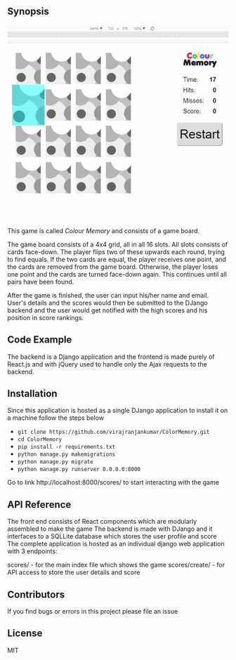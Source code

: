 ## Synopsis

![Game being played](Animation.gif)

This game is called _Colour Memory_ and consists of a game board. 

The game board consists of a 4x4 grid, all in all 16 slots. All slots consists of cards face-down. The player flips two of these upwards each round, trying to find equals. If the two cards are equal, the player receives one point, and the cards are removed from the game board. Otherwise, the player loses one point and the cards are turned face-down again. This continues until all pairs have been found.

After the game is finished, the user can input his/her name and email. User's details and the scores would then be submitted to the DJango backend and the user would get notified with the high scores and his position in score rankings. 

## Code Example

The backend is a Django application and the frontend is made purely of React.js and with jQuery used to handle only the Ajax requests to the backend. 

## Installation

Since this application is hosted as a single DJango application to install it on a machine follow the steps below
- `git clone https://github.com/virajranjankumar/ColorMemory.git`
- `cd ColorMemory`
- `pip install -r requirements.txt`
- `python manage.py makemigrations`
- `python manage.py migrate`
- `python manage.py runserver 0.0.0.0:8000`

Go to link http://localhost:8000/scores/ to start interacting with the game


## API Reference

The front end consists of React components which are modularly assembled to make the game
The backend is made with DJango and it interfaces to a SQLLite database which stores the user profile and score
The complete application is hosted as an individual django web application with 3 endpoints:

scores/ - for the main index file which shows the game
scores/create/ - for API access to store the user details and score

## Contributors

If you find bugs or errors in this project please file an issue

## License

MIT
